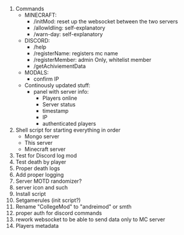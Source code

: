 1. Commands
    - MINECRAFT:
        - /initMod: reset up the websocket between the two servers
        - /allowIdling: self-explanatory
        - /warn-day: self-explanatory
    - DISCORD:
        - /help
        - /registerName: registers mc name
        - /registerMember: admin Only, whitelist member
        - /getAchiviementData
    - MODALS:
        - confirm IP
    - Continously updated stuff:
        - panel with server info:
            - Players online
            - Server status
            - timestamp
            - IP
            - authenticated players
2. Shell script for starting everything in order
    - Mongo server
    - This server
    - Minecraft server
3. Test for Discord log mod
4. Test death by player
5. Proper death logs
6. Add proper logging
7. Server MOTD randomizer?
8. server icon and such
9. Install script
10. Setgamerules (init script?)
11. Rename "CollegeMod" to "andreimod" or smth
12. proper auth for discord commands
13. rework websocket to be able to send data only to MC server
14. Players metadata